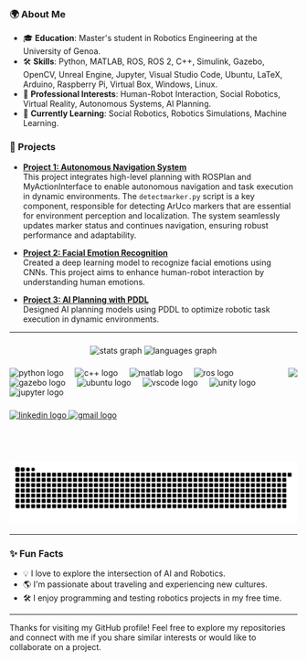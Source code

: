

### 🌍 About Me
- 🎓 **Education**: Master's student in Robotics Engineering at the University of Genoa.
- 🛠️ **Skills**: Python, MATLAB, ROS, ROS 2, C++, Simulink, Gazebo, OpenCV, Unreal Engine, Jupyter, Visual Studio Code, Ubuntu, LaTeX, Arduino, Raspberry Pi, Virtual Box, Windows, Linux.
- 💼 **Professional Interests**: Human-Robot Interaction, Social Robotics, Virtual Reality, Autonomous Systems, AI Planning.
- 🌱 **Currently Learning**: Social Robotics, Robotics Simulations, Machine Learning.

### 🚀 Projects

- **[Project 1: Autonomous Navigation System](https://github.com/Roumaissa-BENKREDDA/Experimental_Assignmnet_2.git)**  
  This project integrates high-level planning with ROSPlan and MyActionInterface to enable autonomous navigation and task execution in dynamic environments. The `detectmarker.py` script is a key component, responsible for detecting ArUco markers that are essential for environment perception and localization. The system seamlessly updates marker status and continues navigation, ensuring robust performance and adaptability.
  
- **[Project 2: Facial Emotion Recognition](https://github.com/Roumaissa-BENKREDDA/Machine-Learning-2.git)**  
  Created a deep learning model to recognize facial emotions using CNNs. This project aims to enhance human-robot interaction by understanding human emotions.

- **[Project 3: AI Planning with PDDL](https://github.com/Roumaissa-BENKREDDA/Artificial-Intelligence-for-Robotics-2-.git)**  
  Designed AI planning models using PDDL to optimize robotic task execution in dynamic environments.
  
---

###

<div align="center">
  <img src="https://github-readme-stats.vercel.app/api?username=Roumaissa-BENKREDDA&hide_title=false&hide_rank=false&show_icons=true&include_all_commits=true&count_private=true&disable_animations=false&theme=radical&locale=en&hide_border=false" height="150" alt="stats graph"  />
  <img src="https://github-readme-stats.vercel.app/api/top-langs?username=Roumaissa-BENKREDDA&locale=en&hide_title=false&layout=compact&card_width=320&langs_count=5&theme=radical&hide_border=false" height="150" alt="languages graph"  />
</div>

###

<img align="right" height="150" src="https://i.imgflip.com/65efzo.gif"  />

###

<div align="left">
  <img src="https://cdn.jsdelivr.net/gh/devicons/devicon/icons/python/python-original.svg" height="30" alt="python logo"  />
  <img width="12" />
  <img src="https://cdn.jsdelivr.net/gh/devicons/devicon/icons/cplusplus/cplusplus-original.svg" height="30" alt="c++ logo"  />
  <img width="12" />
  <img src="https://cdn.jsdelivr.net/gh/devicons/devicon/icons/matlab/matlab-original.svg" height="30" alt="matlab logo"  />
  <img width="12" />
  <img src="https://cdn.jsdelivr.net/gh/devicons/devicon/icons/ros/ros-original.svg" height="30" alt="ros logo"  />
  <img width="12" />
  <img src="https://cdn.jsdelivr.net/gh/devicons/devicon/icons/gazebo/gazebo-original.svg" height="30" alt="gazebo logo"  />
  <img width="12" />
  <img src="https://cdn.jsdelivr.net/gh/devicons/devicon/icons/ubuntu/ubuntu-plain.svg" height="30" alt="ubuntu logo"  />
  <img width="12" />
  <img src="https://cdn.jsdelivr.net/gh/devicons/devicon/icons/vscode/vscode-original.svg" height="30" alt="vscode logo"  />
  <img width="12" />
  <img src="https://cdn.jsdelivr.net/gh/devicons/devicon/icons/unity/unity-original.svg" height="30" alt="unity logo"  />
  <img width="12" />
  <img src="https://cdn.jsdelivr.net/gh/devicons/devicon/icons/jupyter/jupyter-original.svg" height="30" alt="jupyter logo"  />
</div>

###

<div align="left">
  <a href="https://linkedin.com/in/your-profile" target="_blank">
    <img src="https://img.shields.io/static/v1?message=LinkedIn&logo=linkedin&label=&color=0077B5&logoColor=white&labelColor=&style=for-the-badge" height="35" alt="linkedin logo"  />
  </a>
  <a href="mailto:romr8527@gmail.com" target="_blank">
    <img src="https://img.shields.io/static/v1?message=Email&logo=gmail&label=&color=D14836&logoColor=white&labelColor=&style=for-the-badge" height="35" alt="gmail logo"  />
  </a>
</div>

###

<br clear="both">

<!-- Snake animation placeholder -->
![Snake animation](https://github.com/Roumaissa-BENKREDDA/Roumaissa-BENKREDDA/blob/output/snake.svg)

---

### ✨ Fun Facts
- 💡 I love to explore the intersection of AI and Robotics.
- 🌎 I'm passionate about traveling and experiencing new cultures.
- 🛠️ I enjoy programming and testing robotics projects in my free time.

---

Thanks for visiting my GitHub profile! Feel free to explore my repositories and connect with me if you share similar interests or would like to collaborate on a project.

